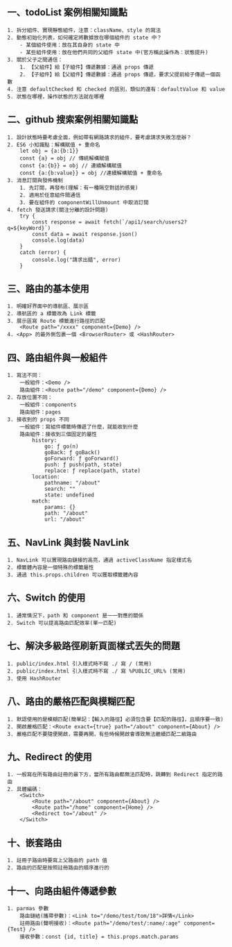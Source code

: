 ## 一、todoList 案例相關知識點
    1. 拆分組件、實現靜態組件，注意：className、style 的寫法
    2. 動態初始化列表，如何確定將數據放在哪個組件的 state 中？
        - 某個組件使用：放在其自身的 state 中
        - 某些組件使用：放在他們共同的父組件 state 中(官方稱此操作為：狀態提升)
    3. 關於父子之間通信：
        1. 【父組件】給【子組件】傳遞數據：通過 props 傳遞
        2. 【子組件】給【父組件】傳遞數據：通過 props 傳遞，要求父提前給子傳遞一個函數
    4. 注意 defaultChecked 和 checked 的區別，類似的還有：defaultValue 和 value
    5. 狀態在哪裡，操作狀態的方法就在哪裡

## 二、github 搜索案例相關知識點
    1. 設計狀態時要考慮全面，例如帶有網路請求的組件，要考慮請求失敗怎麼辦？
    2. ES6 小知識點：解構賦值 + 重命名
        let obj = {a:{b:1}}
        const {a} = obj // 傳統解構賦值
        const {a:{b}} = obj // 連續解構賦值
        const {a:{b:value}} = obj //連續解構賦值 + 重命名
    3. 消息訂閱與發佈機制
        1. 先訂閱，再發布(理解：有一種隔空對話的感覺)
        2. 適用於任意組件間通信
        3. 要在組件的 componentWillUnmount 中取消訂閱
    4. fetch 發送請求(關注分離的設計問題)
        try {
            const response = await fetch(`/api1/search/users2?q=${keyWord}`)
            const data = await response.json()
            console.log(data)
        }
        catch (error) {
            console.log("請求出錯", error)
        }

## 三、路由的基本使用
    1. 明確好界面中的導航區、展示區
    2. 導航區的 a 標籤改為 Link 標籤
    3. 展示區寫 Route 標籤進行路徑的匹配
        <Route path="/xxxx" component={Demo} />
    4. <App> 的最外側包裹一個 <BrowserRouter> 或 <HashRouter>

## 四、路由組件與一般組件
    1. 寫法不同：
        一般組件：<Demo />
        路由組件：<Route path="/demo" component={Demo} />
    2. 存放位置不同：
        一般組件：components
        路由組件：pages
    3. 接收到的 props 不同
        一般組件：寫組件標籤時傳遞了什麼，就能收到什麼
        路由組件：接收到三個固定的屬性
            history:
                go: ƒ go(n)
                goBack: ƒ goBack()
                goForward: ƒ goForward()
                push: ƒ push(path, state)
                replace: ƒ replace(path, state)
            location:
                pathname: "/about"
                search: ""
                state: undefined
            match:
                params: {}
                path: "/about"
                url: "/about"

## 五、NavLink 與封裝 NavLink
    1. NavLink 可以實現路由鏈接的高亮，通過 activeClassName 指定樣式名
    2. 標籤體內容是一個特殊的標籤屬性
    3. 通過 this.props.children 可以獲取標籤體內容

## 六、Switch 的使用
    1. 通常情況下，path 和 component 是一一對應的關係
    2. Switch 可以提高路由匹配效率(單一匹配)

## 七、解決多級路徑刷新頁面樣式丟失的問題
    1. public/index.html 引入樣式時不寫 ./ 寫 / (常用)
    2. public/index.html 引入樣式時不寫 ./ 寫 %PUBLIC_URL% (常用)
    3. 使用 HashRouter

## 八、路由的嚴格匹配與模糊匹配
    1. 默認使用的是模糊匹配(簡單記：【輸入的路徑】必須包含要【匹配的路徑】，且順序要一致)
    2. 開啟嚴格匹配：<Route exact={true} path="/about" component={About} />
    3. 嚴格匹配不要隨便開啟，需要再開，有些時候開啟會導致無法繼續匹配二級路由

## 九、Redirect 的使用
    1. 一般寫在所有路由註冊的最下方，當所有路由都無法匹配時，跳轉到 Redirect 指定的路由
    2. 具體編碼：
        <Switch>
            <Route path="/about" component={About} />
            <Route path="/home" component={Home} />
            <Redirect to="/about" />
        </Switch>

## 十、嵌套路由
    1. 註冊子路由時要寫上父路由的 path 值
    2. 路由的匹配是按照註冊路由的順序進行的

## 十一、向路由組件傳遞參數
    1. parmas 參數
        路由鏈結(攜帶參數)：<Link to="/demo/test/tom/18">詳情</Link>
        註冊路由(聲明接收)：<Route path="/demo/test/:name/:age" component={Test} />
        接收參數：const {id, title} = this.props.match.params